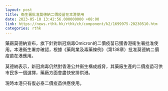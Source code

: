 ```yaml
---
layout: post
title: 衞生署批准莫德納二價疫苗在本港使用
date: 2023-05-10 13:42:56.000000000 +08:00
link: https://news.rthk.hk/rthk/ch/component/k2/1699975-20230510.htm
categories: rthk
---
```


藥廠莫德納宣布，旗下針對新冠病毒Omicron的二價疫苗已獲香港衞生署批准使用。本港衞生署亦確認，根據《藥劑業及毒藥條例》（第138章）批准莫德納二價疫苗在港應用。

莫德納表示，新冠病毒仍然對香港公共衞生構成威脅，其藥廠生產的二價疫苗可供市民多一個選擇，藥廠方面會盡快安排供港。

現時本港只有復必泰二價疫苗供應使用。
